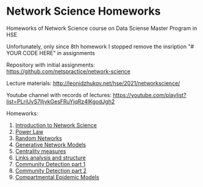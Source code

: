 # Network Science Homeworks
Homeworks of Network Science course on Data Sciense Master Program in HSE

Unfortunately, only since 8th homework I stopped remove the insription "# YOUR CODE HERE" in assignments

Repository with initial assignments: https://github.com/netspractice/network-science

Lecture materials: http://leonidzhukov.net/hse/2021/networkscience/

Youtube channel with records of lectures: https://youtube.com/playlist?list=PLriUvS7IljvkGesFRuYjqRz4lKgodJgh2

Homeworks:
1. [Introduction to Network Science](https://github.com/upayuryeva/Network_Science_Homeworks/blob/main/NS_HW_1.ipynb)
2. [Power Law](https://github.com/upayuryeva/Network_Science_Homeworks/blob/main/NS_HW_1.ipynb)
3. [Random Networks](https://github.com/upayuryeva/Network_Science_Homeworks/blob/main/NS_HW_3_Random_Networks.ipynb)
4. [Generative Network Models](https://github.com/upayuryeva/Network_Science_Homeworks/blob/main/NS_HW_4_Generative_Network_Models.ipynb)
5. [Centrality measures](https://github.com/upayuryeva/Network_Science_Homeworks/blob/main/NS_HW_5_Centrality_measures.ipynb)
6. [Links analysis and structure](https://github.com/upayuryeva/Network_Science_Homeworks/blob/main/NS_HW_6_Links_analysis_and_structure.ipynb)
7. [Community Detection part 1](https://github.com/upayuryeva/Network_Science_Homeworks/blob/main/NS_HW_7_Community_Detection.ipynb)
8. [Community Detection part 2](https://github.com/upayuryeva/Network_Science_Homeworks/blob/main/NS_HW_8_Community_Detection_part_2.ipynb)
9. [Compartmental Epidemic Models](https://github.com/upayuryeva/Network_Science_Homeworks/blob/main/NS_HW_9_Compartmental_Epidemic_Models.ipynb)
